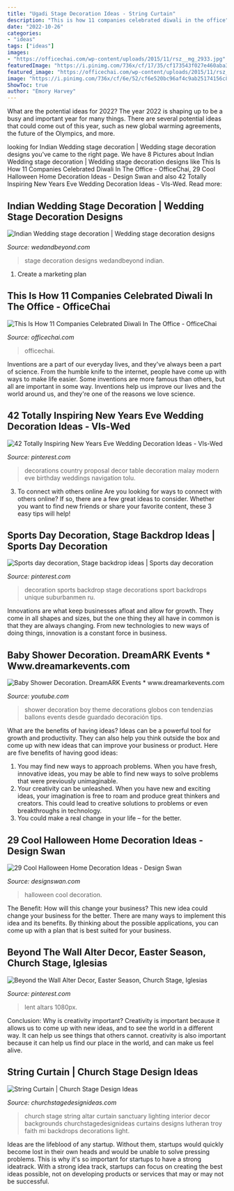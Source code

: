 ```yaml
---
title: "Ugadi Stage Decoration Ideas - String Curtain"
description: "This is how 11 companies celebrated diwali in the office"
date: "2022-10-26"
categories:
- "ideas"
tags: ["ideas"]
images:
- "https://officechai.com/wp-content/uploads/2015/11/rsz__mg_2933.jpg"
featuredImage: "https://i.pinimg.com/736x/cf/17/35/cf173543f027e460aba38c396727b6e3.jpg"
featured_image: "https://officechai.com/wp-content/uploads/2015/11/rsz__mg_2933.jpg"
image: "https://i.pinimg.com/736x/cf/6e/52/cf6e520bc96af4c9ab25174156c8e243.jpg"
ShowToc: true
author: "Emory Harvey"
---
```



What are the potential ideas for 2022?
The year 2022 is shaping up to be a busy and important year for many things. There are several potential ideas that could come out of this year, such as new global warming agreements, the future of the Olympics, and more.

	

		
looking for Indian Wedding stage decoration | Wedding stage decoration designs you've came to the right page. We have 8 Pictures about Indian Wedding stage decoration | Wedding stage decoration designs like This Is How 11 Companies Celebrated Diwali In The Office - OfficeChai, 29 Cool Halloween Home Decoration Ideas - Design Swan and also 42 Totally Inspiring New Years Eve Wedding Decoration Ideas - VIs-Wed. Read more:
		
    
## Indian Wedding Stage Decoration | Wedding Stage Decoration Designs

<img loading=lazy src="https://www.wedandbeyond.com/images/photo_gallery/category-images/stage13-17120540jpg.jpg" onerror="this.onerror=null;this.src='https://tse3.mm.bing.net/th?id=OIP.Ll-j1YshBKlT8xQq3UHNcQHaE5&amp;pid=15.1';" alt="Indian Wedding stage decoration | Wedding stage decoration designs">

_Source: wedandbeyond.com_

>stage decoration designs wedandbeyond indian. 

	

1. Create a marketing plan 

    
## This Is How 11 Companies Celebrated Diwali In The Office - OfficeChai

<img loading=lazy src="https://officechai.com/wp-content/uploads/2015/11/rsz__mg_2933.jpg" onerror="this.onerror=null;this.src='https://tse3.mm.bing.net/th?id=OIP.bZTcF6Vfcnx67r6OtTtAxAHaE8&amp;pid=15.1';" alt="This Is How 11 Companies Celebrated Diwali In The Office - OfficeChai">

_Source: officechai.com_

>officechai. 

	

Inventions are a part of our everyday lives, and they've always been a part of science. From the humble knife to the internet, people have come up with ways to make life easier. Some inventions are more famous than others, but all are important in some way. Inventions help us improve our lives and the world around us, and they're one of the reasons we love science.

    
## 42 Totally Inspiring New Years Eve Wedding Decoration Ideas - VIs-Wed

<img loading=lazy src="https://i.pinimg.com/736x/cf/17/35/cf173543f027e460aba38c396727b6e3.jpg" onerror="this.onerror=null;this.src='https://tse3.mm.bing.net/th?id=OIP.2D_OIaW3xDtZBUmtHI3BEQHaLH&amp;pid=15.1';" alt="42 Totally Inspiring New Years Eve Wedding Decoration Ideas - VIs-Wed">

_Source: pinterest.com_

>decorations country proposal decor table decoration malay modern eve birthday weddings navigation tolu. 

	

3. To connect with others online
Are you looking for ways to connect with others online? If so, there are a few great ideas to consider. Whether you want to find new friends or share your favorite content, these 3 easy tips will help!

    
## Sports Day Decoration, Stage Backdrop Ideas | Sports Day Decoration

<img loading=lazy src="https://i.pinimg.com/736x/39/3b/2f/393b2f660c1eaa5bd6c79a30d92ddf54.jpg" onerror="this.onerror=null;this.src='https://tse1.mm.bing.net/th?id=OIP.pGiJNriHbUOJCCngTBtaCwHaLt&amp;pid=15.1';" alt="Sports day decoration, Stage backdrop ideas | Sports day decoration">

_Source: pinterest.com_

>decoration sports backdrop stage decorations sport backdrops unique suburbanmen ru. 

	

Innovations are what keep businesses afloat and allow for growth. They come in all shapes and sizes, but the one thing they all have in common is that they are always changing. From new technologies to new ways of doing things, innovation is a constant force in business.

    
## Baby Shower Decoration. DreamARK Events * Www.dreamarkevents.com

<img loading=lazy src="https://i.ytimg.com/vi/lcSeHRaibg8/maxresdefault.jpg" onerror="this.onerror=null;this.src='https://tse1.mm.bing.net/th?id=OIP.yW1q4QNJ2_E51YrasSeFcAHaEK&amp;pid=15.1';" alt="Baby Shower Decoration. DreamARK Events * www.dreamarkevents.com">

_Source: youtube.com_

>shower decoration boy theme decorations globos con tendenzias ballons events desde guardado decoración tips. 

	

What are the benefits of having ideas?
Ideas can be a powerful tool for growth and productivity. They can also help you think outside the box and come up with new ideas that can improve your business or product. Here are five benefits of having good ideas: 
1. You may find new ways to approach problems. When you have fresh, innovative ideas, you may be able to find new ways to solve problems that were previously unimaginable. 
2. Your creativity can be unleashed. When you have new and exciting ideas, your imagination is free to roam and produce great thinkers and creators. This could lead to creative solutions to problems or even breakthroughs in technology. 
3. You could make a real change in your life – for the better.

    
## 29 Cool Halloween Home Decoration Ideas - Design Swan

<img loading=lazy src="https://img.designswan.com/2013/09/halloween/26.jpg" onerror="this.onerror=null;this.src='https://tse4.mm.bing.net/th?id=OIP.74yrYBd3JbWcAGJSrA1J3QHaLK&amp;pid=15.1';" alt="29 Cool Halloween Home Decoration Ideas - Design Swan">

_Source: designswan.com_

>halloween cool decoration. 

	

The Benefit: How will this change your business?
This new idea could change your business for the better. There are many ways to implement this idea and its benefits. By thinking about the possible applications, you can come up with a plan that is best suited for your business.

    
## Beyond The Wall Alter Decor, Easter Season, Church Stage, Iglesias

<img loading=lazy src="https://i.pinimg.com/736x/cf/6e/52/cf6e520bc96af4c9ab25174156c8e243.jpg" onerror="this.onerror=null;this.src='https://tse3.mm.bing.net/th?id=OIP.HhB0ILao1KWHCm-650PTdAHaJ3&amp;pid=15.1';" alt="Beyond the Wall Alter Decor, Easter Season, Church Stage, Iglesias">

_Source: pinterest.com_

>lent altars 1080px. 

	

Conclusion: Why is creativity important?
Creativity is important because it allows us to come up with new ideas, and to see the world in a different way. It can help us see things that others cannot. creativity is also important because it can help us find our place in the world, and can make us feel alive.

    
## String Curtain | Church Stage Design Ideas

<img loading=lazy src="http://www.churchstagedesignideas.com/wp-content/uploads/2011/07/IMG_29491-570x760.jpg" onerror="this.onerror=null;this.src='https://tse4.mm.bing.net/th?id=OIP.461dYctEYpk9fUVx0rWeVwHaJ4&amp;pid=15.1';" alt="String Curtain | Church Stage Design Ideas">

_Source: churchstagedesignideas.com_

>church stage string altar curtain sanctuary lighting interior decor backgrounds churchstagedesignideas curtains designs lutheran troy faith mi backdrops decorations light. 

	

Ideas are the lifeblood of any startup. Without them, startups would quickly become lost in their own heads and would be unable to solve pressing problems. This is why it's so important for startups to have a strong ideatrack. With a strong idea track, startups can focus on creating the best ideas possible, not on developing products or services that may or may not be successful.

